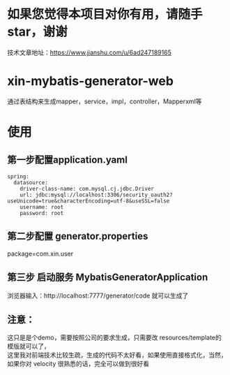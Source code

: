 # 如果您觉得本项目对你有用，请随手star，谢谢
技术文章地址：https://www.jianshu.com/u/6ad247189165

# xin-mybatis-generator-web  
通过表结构来生成mapper，service，impl，controller，Mapperxml等

# 使用
## 第一步配置application.yaml   
```
spring:
  datasource:
    driver-class-name: com.mysql.cj.jdbc.Driver
    url: jdbc:mysql://localhost:3306/security_oauth2?useUnicode=true&characterEncoding=utf-8&useSSL=false
    username: root
    password: root
``` 
## 第二步配置 generator.properties
package=com.xin.user

## 第三步 启动服务 MybatisGeneratorApplication
浏览器输入：http://localhost:7777/generator/code 就可以生成了

## 注意：
这只是是个demo，需要按照公司的要求生成，只需要改 resources/template的模版就可以了，  
这里我对前端技术比较生疏，生成的代码不太好看，如果使用直接格式化，当然，如果你对 velocity 很熟悉的话，完全可以做到很好看  
